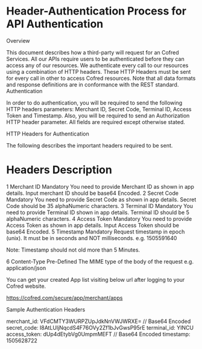 # Header-Authentication Process for API Authentication

Overview

This document describes how a third-party will request for an Cofred  Services. All our APIs require users to be authenticated before they can access any of our resources.
We authenticate every call to our resources using a combination of HTTP headers. These HTTP Headers must be sent for every call in other to access Cofred resources. Note that all data formats and response definitions are in conformance with the REST standard.
Authentication

In order to do authentication, you will be required to send the following HTTP headers parameters: Merchant ID, Secret Code, Terminal ID, Access Token and Timestamp. Also, you will be required to send an Authorization HTTP header parameter.
All fields are required except otherwise stated.

HTTP Headers for Authentication 

The following describes the important headers required to be sent.
#	Headers		Description
1	Merchant ID	Mandatory	You need to provide Merchant ID as                  shown in app details. Input merchant ID should be base64 Encoded.
2	Secret Code	Mandatory	You need to provide Secret Code as                  shown in app details. Secret Code should be 35 alphaNumeric characters.
3	Terminal ID	Mandatory	You need to provide Terminal ID shown in app details. Terminal ID should be 5 alphaNumeric characters.
4	Access Token	Mandatory	You need to provide Access Token as                  shown in app details. Input Access Token should be base64 Encoded.
5	Timestamp	Mandatory	Request timestamp in epoch (unix). It must be in seconds and NOT milliseconds.
e.g. 1505591640

Note: Timestamp should not old more than 5 Minutes.

6	Content-Type	Pre-Defined	The MIME type of the body of the request e.g. application/json

You can get your created App list visiting below url after logging to your Cofred website.

https://cofred.com/secure/app/merchant/apps

Sample Authentication Headers


merchant_id: VFdCMTY3WURPZUpJdkNnVWJWRXE=   // Base64 Encoded
secret_code: I8AtLUljNqcdS4F76OVy2Zf1bJvGwsP95rE
terminal_id: YINCU
access_token: dUp4dEtybVg0UmpmMEFT  // Base64 Encoded
timestamp: 1505628722


